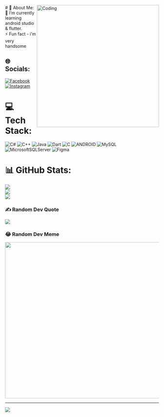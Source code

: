 <img align="right" alt="Coding" width="400" src="https://media2.giphy.com/media/2IudUHdI075HL02Pkk/giphy.gif?cid=ecf05e47adc8fe4kq8qnh7y1q0fxj341fpupk9c8i871bjk3&rid=giphy.gif&ct=g">
# 💫 About Me:
<br>🌱 I’m currently learning android studio & flutter.<br>⚡ Fun fact - i'm very handsome


## 🌐 Socials:
[![Facebook](https://img.shields.io/badge/Facebook-%231877F2.svg?logo=Facebook&logoColor=white)](https://facebook.com/https://www.facebook.com/vuanhpham25/) [![Instagram](https://img.shields.io/badge/Instagram-%23E4405F.svg?logo=Instagram&logoColor=white)](https://instagram.com/https://www.instagram.com/anhvupham25/?hl=en) 

# 💻 Tech Stack:
![C#](https://img.shields.io/badge/c%23-%23239120.svg?style=for-the-badge&logo=c-sharp&logoColor=white) ![C++](https://img.shields.io/badge/c++-%2300599C.svg?style=for-the-badge&logo=c%2B%2B&logoColor=white) ![Java](https://img.shields.io/badge/java-%23ED8B00.svg?style=for-the-badge&logo=java&logoColor=white) ![Dart](https://img.shields.io/badge/dart-%230175C2.svg?style=for-the-badge&logo=dart&logoColor=white) ![C](https://img.shields.io/badge/c-%2300599C.svg?style=for-the-badge&logo=c&logoColor=white) ![ANDROID](https://img.shields.io/badge/android-%2320232a.svg?style=for-the-badge&logo=android&logoColor=%a4c639) ![MySQL](https://img.shields.io/badge/mysql-%2300f.svg?style=for-the-badge&logo=mysql&logoColor=white) ![MicrosoftSQLServer](https://img.shields.io/badge/Microsoft%20SQL%20Sever-CC2927?style=for-the-badge&logo=microsoft%20sql%20server&logoColor=white) 	![Figma](https://img.shields.io/badge/figma-%23F24E1E.svg?style=for-the-badge&logo=figma&logoColor=white)
# 📊 GitHub Stats:
![](https://github-readme-stats.vercel.app/api?username=vuanh25&theme=radical&hide_border=false&include_all_commits=false&count_private=false)<br/>
![](https://github-readme-streak-stats.herokuapp.com/?user=vuanh25&theme=radical&hide_border=false)<br/>
![](https://github-readme-stats.vercel.app/api/top-langs/?username=vuanh25&theme=radical&hide_border=false&include_all_commits=false&count_private=false&layout=compact)

### ✍️ Random Dev Quote
![](https://quotes-github-readme.vercel.app/api?type=horizontal&theme=dark)

### 😂 Random Dev Meme
<img src="https://random-memer.herokuapp.com/" width="512px"/>

---
[![](https://visitcount.itsvg.in/api?id=vuanh25&icon=2&color=1)](https://visitcount.itsvg.in)

<!-- Proudly created with GPRM ( https://gprm.itsvg.in ) -->
